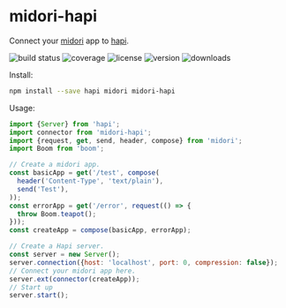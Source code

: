 # midori-hapi

Connect your [midori] app to [hapi].

![build status](http://img.shields.io/travis/metalabdesign/midori-hapi/master.svg?style=flat)
![coverage](https://img.shields.io/codecov/c/github/metalabdesign/midori-hapi/master.svg?style=flat)
![license](http://img.shields.io/npm/l/midori-hapi.svg?style=flat)
![version](http://img.shields.io/npm/v/midori-hapi.svg?style=flat)
![downloads](http://img.shields.io/npm/dm/midori-hapi.svg?style=flat)

Install:

```sh
npm install --save hapi midori midori-hapi
```

Usage:

```javascript
import {Server} from 'hapi';
import connector from 'midori-hapi';
import {request, get, send, header, compose} from 'midori';
import Boom from 'boom';

// Create a midori app.
const basicApp = get('/test', compose(
  header('Content-Type', 'text/plain'),
  send('Test'),
));
const errorApp = get('/error', request(() => {
  throw Boom.teapot();
}));
const createApp = compose(basicApp, errorApp);

// Create a Hapi server.
const server = new Server();
server.connection({host: 'localhost', port: 0, compression: false});
// Connect your midori app here.
server.ext(connector(createApp));
// Start up
server.start();
```

[midori]: https://github.com/metalabdesign/midori
[hapi]: https://hapijs.com/
